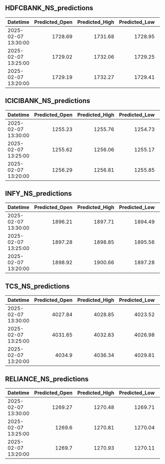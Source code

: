 ## HDFCBANK_NS_predictions
| Datetime            |   Predicted_Open |   Predicted_High |   Predicted_Low |   Predicted_Close |   Predicted_Volume |
|:--------------------|-----------------:|-----------------:|----------------:|------------------:|-------------------:|
| 2025-02-07 13:30:00 |          1728.69 |          1731.68 |         1728.95 |           1730.69 |            88549.7 |
| 2025-02-07 13:25:00 |          1729.02 |          1732.06 |         1729.25 |           1731.06 |            90898.2 |
| 2025-02-07 13:20:00 |          1729.19 |          1732.27 |         1729.41 |           1731.3  |            93729.8 |

## ICICIBANK_NS_predictions
| Datetime            |   Predicted_Open |   Predicted_High |   Predicted_Low |   Predicted_Close |   Predicted_Volume |
|:--------------------|-----------------:|-----------------:|----------------:|------------------:|-------------------:|
| 2025-02-07 13:30:00 |          1255.23 |          1255.76 |         1254.73 |           1255.43 |            80235.6 |
| 2025-02-07 13:25:00 |          1255.62 |          1256.06 |         1255.17 |           1255.84 |            71930.8 |
| 2025-02-07 13:20:00 |          1256.29 |          1256.81 |         1255.85 |           1256.52 |            77486.7 |

## INFY_NS_predictions
| Datetime            |   Predicted_Open |   Predicted_High |   Predicted_Low |   Predicted_Close |   Predicted_Volume |
|:--------------------|-----------------:|-----------------:|----------------:|------------------:|-------------------:|
| 2025-02-07 13:30:00 |          1896.21 |          1897.71 |         1894.49 |           1895.02 |            32968.4 |
| 2025-02-07 13:25:00 |          1897.28 |          1898.85 |         1895.56 |           1896.04 |            32943.4 |
| 2025-02-07 13:20:00 |          1898.92 |          1900.66 |         1897.28 |           1897.67 |            32804.8 |

## TCS_NS_predictions
| Datetime            |   Predicted_Open |   Predicted_High |   Predicted_Low |   Predicted_Close |   Predicted_Volume |
|:--------------------|-----------------:|-----------------:|----------------:|------------------:|-------------------:|
| 2025-02-07 13:30:00 |          4027.84 |          4028.85 |         4023.52 |           4028.23 |            23456.8 |
| 2025-02-07 13:25:00 |          4031.65 |          4032.83 |         4026.98 |           4032.81 |            24183.6 |
| 2025-02-07 13:20:00 |          4034.9  |          4036.34 |         4029.81 |           4037.19 |            24995.7 |

## RELIANCE_NS_predictions
| Datetime            |   Predicted_Open |   Predicted_High |   Predicted_Low |   Predicted_Close |   Predicted_Volume |
|:--------------------|-----------------:|-----------------:|----------------:|------------------:|-------------------:|
| 2025-02-07 13:30:00 |          1269.27 |          1270.48 |         1269.71 |           1269.02 |             135164 |
| 2025-02-07 13:25:00 |          1269.6  |          1270.81 |         1270.04 |           1269.34 |             132327 |
| 2025-02-07 13:20:00 |          1269.7  |          1270.93 |         1270.11 |           1269.41 |             133060 |

